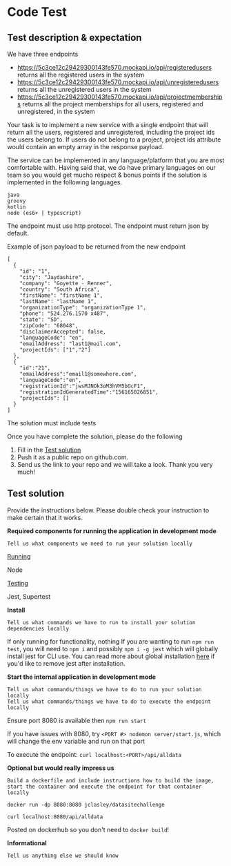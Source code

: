 Code Test 
================================

## Test description & expectation

We have three endpoints

* https://5c3ce12c29429300143fe570.mockapi.io/api/registeredusers returns all the registered users in the system
* https://5c3ce12c29429300143fe570.mockapi.io/api/unregisteredusers returns all the unregistered users in the system
* https://5c3ce12c29429300143fe570.mockapi.io/api/projectmemberships returns all the project memberships for all users, registered and unregistered, in the system

Your task is to implement a new service with a single endpoint that will return all the users, registered and unregistered, including the project ids the users belong to.  If users do not belong to a project, project ids attribute would contain an empty array in the response payload. 

The service can be implemented in any language/platform that you are most comfortable with.  Having said that, we do have primary languages on our team so you would get mucho respect & bonus points if the solution is implemented in the following languages.
```
java
groovy
kotlin
node (es6+ | typescript)
```  

The endpoint must use http protocol.  The endpoint must return json by default.

Example of json payload to be returned from the new endpoint
```
[
  {
    "id": "1",
    "city": "Jaydashire",
    "company": "Goyette - Renner",
    "country": "South Africa",
    "firstName": "firstName 1",
    "lastName": "lastName 1",
    "organizationType": "organizationType 1",
    "phone": "524.276.1570 x487",
    "state": "SD",
    "zipCode": "68048",
    "disclaimerAccepted": false,
    "languageCode": "en",
    "emailAddress": "last1@mail.com",
    "projectIds": ["1","2"]
  },
  {  
    "id":"21",
    "emailAddress":"email1@somewhere.com",
    "languageCode":"en",
    "registrationId":"jwsMJNOk3oM3hVM5bGcF1",
    "registrationIdGeneratedTime":"156165026851",
    "projectIds": []
  }   
]
```  

The solution must include tests

Once you have complete the solution, please do the following

1. Fill in the [Test solution](#test-solution-a-namesolutiona) 
2. Push it as a public repo on github.com. 
3. Send us the link to your repo and we will take a look.  Thank you very much! 

## Test solution <a name="solution"></a>

Provide the instructions below.  Please double check your instruction to make certain that it works.    

**Required components for running the application in development mode**
```
Tell us what components we need to run your solution locally
```
<ins>Running</ins>

Node

<ins>Testing</ins>

Jest, Supertest

**Install**
```
Tell us what commands we have to run to install your solution dependencies locally
```
If only running for functionality, nothing
If you are wanting to run `npm run test`, you will need to `npm i` and possibly `npm i -g jest` which will globally install jest for CLI use. You can read more about global installation [here](https://docs.npmjs.com/downloading-and-installing-packages-globally) if you'd like to remove jest after installation.

**Start the internal application in development mode**
```
Tell us what commands/things we have to do to run your solution locally
Tell us what commands/things we have to do to execute the endpoint locally 
```
Ensure port 8080 is available then `npm run start`

If you have issues with 8080, try `<PORT #> nodemon server/start.js`, which will change the env variable and run on that port

To execute the endpoint: `curl localhost:<PORT>/api/alldata`


**Optional but would really impress us**
```
Build a dockerfile and include instructions how to build the image, start the container and execute the endpoint for that container locally
```

`docker run -dp 8080:8080 jclasley/datasitechallenge`

`curl localhost:8080/api/alldata`

Posted on dockerhub so you don't need to `docker build`!

**Informational**
```
Tell us anything else we should know
```

